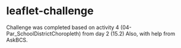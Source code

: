 # leaflet-challenge
Challenge was completed based on activity 4 (04-Par_SchoolDistrictChoropleth) from day 2 (15.2)
Also, with help from AskBCS. 
